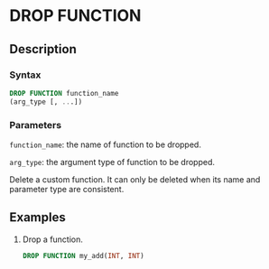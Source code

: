 # DROP FUNCTION

## Description

### Syntax

```sql
DROP FUNCTION function_name
(arg_type [, ...])
```

### Parameters

`function_name`: the name of function to be dropped.

`arg_type`: the argument type of function to be dropped.

Delete a custom function. It can only be deleted when its name and parameter type are consistent.

## Examples

1. Drop a function.

    ```sql
    DROP FUNCTION my_add(INT, INT)
    ```
